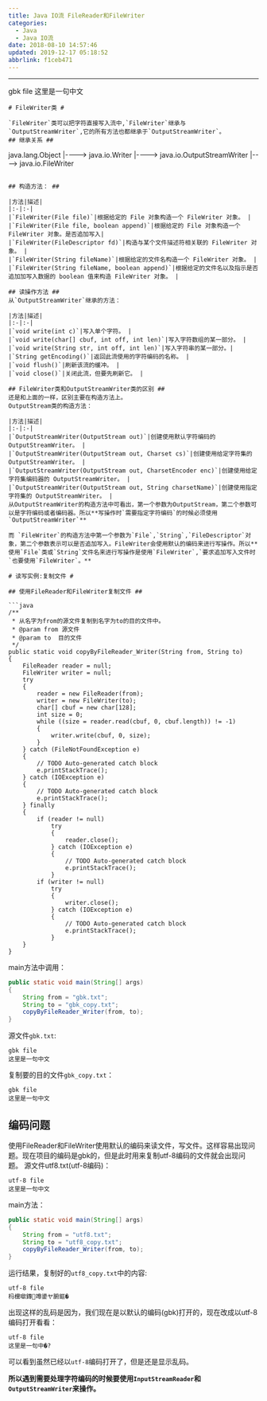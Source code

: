 ```yaml
---
title: Java IO流 FileReader和FileWriter
categories: 
  - Java
  - Java IO流
date: 2018-08-10 14:57:46
updated: 2019-12-17 05:18:52
abbrlink: f1ceb471
---
```

<div id='my_toc'></div>
<style>.header_1{margin-left: 1em;}.header_2{margin-left: 2em;}.header_3{margin-left: 3em;}.header_4{margin-left: 4em;}.header_5{margin-left: 5em;}.header_6{margin-left: 6em;}</style>
<!--more-->
<script>if (navigator.platform.search('arm')==-1){document.getElementById('my_toc').style.display = 'none';}var e,p = document.getElementsByTagName('p');while (p.length>0) {e = p[0];e.parentElement.removeChild(e);}</script>

<!--end-->
------------------------
gbk file
这里是一句中文
```
# FileWriter类 #

`FileWriter`类可以把字符直接写入流中,`FileWriter`继承与`OutputStreamWriter`,它的所有方法也都继承于`OutputStreamWriter`。
## 继承关系 ##

```
java.lang.Object
  |----> java.io.Writer
      |----> java.io.OutputStreamWriter
          |----> java.io.FileWriter

```

## 构造方法： ##

|方法|描述|
|:-|:-|
|`FileWriter(File file)`|根据给定的 File 对象构造一个 FileWriter 对象。 |
|`FileWriter(File file, boolean append)`|根据给定的 File 对象构造一个 FileWriter 对象。是否追加写入|
|`FileWriter(FileDescriptor fd)`|构造与某个文件描述符相关联的 FileWriter 对象。 |
|`FileWriter(String fileName)`|根据给定的文件名构造一个 FileWriter 对象。 |
|`FileWriter(String fileName, boolean append)`|根据给定的文件名以及指示是否追加加写入数据的 boolean 值来构造 FileWriter 对象。 |

## 读操作方法 ##
从`OutputStreamWriter`继承的方法：

|方法|描述|
|:-|:-|
|`void write(int c)`|写入单个字符。 |
|`void write(char[] cbuf, int off, int len)`|写入字符数组的某一部分。 |
|`void write(String str, int off, int len)`|写入字符串的某一部分。|
|`String getEncoding()`|返回此流使用的字符编码的名称。 |
|`void flush()`|刷新该流的缓冲。 |
|`void close()`|关闭此流，但要先刷新它。 |

## FileWriter类和OutputStreamWriter类的区别 ##
还是和上面的一样，区别主要在构造方法上。
OutputStream类的构造方法：

|方法|描述|
|:-|:-|
|`OutputStreamWriter(OutputStream out)`|创建使用默认字符编码的 OutputStreamWriter。 |
|`OutputStreamWriter(OutputStream out, Charset cs)`|创建使用给定字符集的 OutputStreamWriter。 |
|`OutputStreamWriter(OutputStream out, CharsetEncoder enc)`|创建使用给定字符集编码器的 OutputStreamWriter。 |
|`OutputStreamWriter(OutputStream out, String charsetName)`|创建使用指定字符集的 OutputStreamWriter。 |
从OutputStreamWriter的构造方法中可看出，第一个参数为OutputStream，第二个参数可以是字符编码或者编码器。所以**写操作时`需要指定字符编码`的时候必须使用`OutputStreamWriter`**

而 `FileWriter`的构造方法中第一个参数为`File`,`String`,`FileDescriptor`对象，第二个参数表示可以是否追加写入。FileWriter会使用默认的编码来进行写操作。所以**使用`File`类或`String`文件名来进行写操作是使用`FileWriter`,`要求追加写入文件时`也要使用`FileWriter`。**

# 读写实例:复制文件 #

## 使用FileReader和FileWriter复制文件 ##

```java
/**   
 * 从名字为from的源文件复制到名字为to的目的文件中。
 * @param from 源文件
 * @param to  目的文件
 */  
public static void copyByFileReader_Writer(String from, String to)
{
    FileReader reader = null;
    FileWriter writer = null;
    try
    {
        reader = new FileReader(from);
        writer = new FileWriter(to);
        char[] cbuf = new char[128];
        int size = 0;
        while ((size = reader.read(cbuf, 0, cbuf.length)) != -1)
        {
            writer.write(cbuf, 0, size);
        }
    } catch (FileNotFoundException e)
    {
        // TODO Auto-generated catch block
        e.printStackTrace();
    } catch (IOException e)
    {
        // TODO Auto-generated catch block
        e.printStackTrace();
    } finally
    {
        if (reader != null)
            try
            {
                reader.close();
            } catch (IOException e)
            {
                // TODO Auto-generated catch block
                e.printStackTrace();
            }
        if (writer != null)
            try
            {
                writer.close();
            } catch (IOException e)
            {
                // TODO Auto-generated catch block
                e.printStackTrace();
            }
    }
}
```
main方法中调用：
```java
public static void main(String[] args)
{
    String from = "gbk.txt";
    String to = "gbk_copy.txt";
    copyByFileReader_Writer(from, to);
}
```
源文件`gbk.txt`:
```
gbk file
这里是一句中文
```
复制要的目的文件`gbk_copy.txt`：
```
gbk file
这里是一句中文
```
## 编码问题 ##
使用FileReader和FileWriter使用默认的编码来读文件，写文件。这样容易出现问题。现在项目的编码是gbk的，但是此时用来复制utf-8编码的文件就会出现问题。
源文件utf8.txt(utf-8编码)：
```
utf-8 file
这里是一句中文
```
main方法：
```java
public static void main(String[] args)
{
    String from = "utf8.txt";
    String to = "utf8_copy.txt";
    copyByFileReader_Writer(from, to);
}
```
运行结果，复制好的`utf8_copy.txt`中的内容:
```
utf-8 file
杩欓噷鏄竴鍙ヤ腑鏂�
```
出现这样的乱码是因为，我们现在是以默认的编码(gbk)打开的，现在改成以utf-8编码打开看看：
```
utf-8 file
这里是一句中�?
```
可以看到虽然已经以`utf-8`编码打开了，但是还是显示乱码。

**所以遇到需要处理字符编码的时候要使用`InputStreamReader`和`OutputStreamWriter`来操作。**

